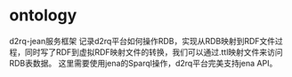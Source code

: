 # ontology
d2rq-jean服务框架
记录d2rq平台如何操作RDB，实现从RDB映射到RDF文件过程，同时写了RDF到虚拟RDF映射文件的转换，我们可以通过.ttl映射文件来访问RDB表数据。
这里需要使用jena的Sparql操作，d2rq平台完美支持jena API。
